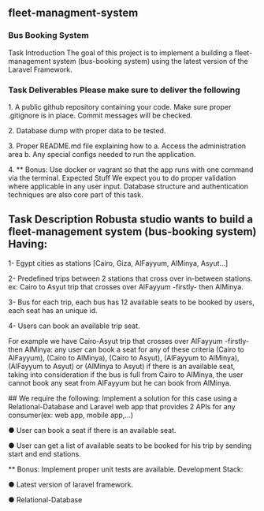 ## fleet-managment-system
### Bus Booking System

<p> Task Introduction The goal of this project is to implement a building a fleet-management system (bus-booking system) using the latest version of the Laravel Framework. <p>
<h3> Task Deliverables Please make sure to deliver the following </h3>
<p> 1. A public github repository containing your code. Make sure proper .gitignore is in place. Commit messages will be checked.</p>
<p> 2. Database dump with proper data to be tested. </p>
<p> 3. Proper README.md file explaining how to a. Access the administration area b. Any special configs needed to run the application.  </p>
<p> 4. ** Bonus: Use docker or vagrant so that the app runs with one command via the terminal.  Expected Stuff We expect you to do proper validation where applicable in any user input. Database structure and authentication techniques are also core part of this task.  </p>

## Task Description Robusta studio wants to build a fleet-management system (bus-booking system) Having: 
<p> 1- Egypt cities as stations [Cairo, Giza, AlFayyum, AlMinya, Asyut...] </p>
<p> 2- Predefined trips between 2 stations that cross over in-between stations. ex: Cairo to Asyut trip that crosses over AlFayyum -firstly- then AlMinya.</p> 
<p> 3- Bus for each trip, each bus has 12 available seats to be booked by users, each seat has an unique id.</p>
<p> 4- Users can book an available trip seat.</p>
<p> For example we have Cairo-Asyut trip that crosses over AlFayyum -firstly- then AlMinya: any user can book a seat for any of these criteria (Cairo to AlFayyum), (Cairo to AlMinya), (Cairo to Asyut), (AlFayyum to AlMinya), (AlFayyum to Asyut) or  (AlMinya to Asyut)  if there is an available seat, taking into consideration if the bus is full from Cairo to AlMinya, the user cannot book any seat from AlFayyum but he can book from AlMinya.</p>
## We require the following: Implement a solution for this case using a Relational-Database and Laravel web app that provides 2 APIs for any consumer(ex: web app, mobile app,...) 
<p> ● User can book a seat if there is an available seat.</p>
<p> ● User can get a list of available seats to be booked for his trip by sending start and end stations. </p>
<p> ** Bonus: Implement proper unit tests are available. Development Stack:</p>
<p> ● Latest version of laravel framework.</p>
<p> ● Relational-Database </p>
